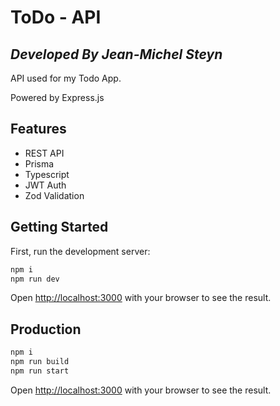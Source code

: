 # ToDo - API

## _Developed By Jean-Michel Steyn_

API used for my Todo App.

Powered by Express.js

## Features

-   REST API
-   Prisma
-   Typescript
-   JWT Auth
-   Zod Validation

## Getting Started

First, run the development server:

```bash
npm i
npm run dev

```

Open [http://localhost:3000](http://localhost:3000) with your browser to see the result.

## Production

```bash
npm i
npm run build
npm run start

```

Open [http://localhost:3000](http://localhost:3000) with your browser to see the result.
